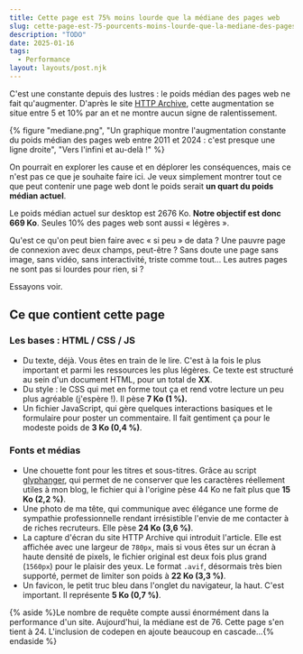 ```yaml
---
title: Cette page est 75% moins lourde que la médiane des pages web
slug: cette-page-est-75-pourcents-moins-lourde-que-la-mediane-des-pages-web
description: "TODO"
date: 2025-01-16
tags:
  - Performance
layout: layouts/post.njk
---
```


C'est une constante depuis des lustres : le poids médian des pages web ne fait qu'augmenter. D'après le site <a href="https://httparchive.org/reports/page-weight#bytesTotal">HTTP Archive</a>, cette augmentation se situe entre 5 et 10% par an et ne montre aucun signe de ralentissement.

{% figure
  "mediane.png",
  "Un graphique montre l'augmentation constante du poids médian des pages web entre 2011 et 2024 : c'est presque une ligne droite",
  "Vers l'infini et au-delà !"
%}

On pourrait en explorer les cause et en déplorer les conséquences, mais ce n'est pas ce que je souhaite faire ici. Je veux simplement montrer tout ce que peut contenir une page web dont le poids serait **un quart du poids médian actuel**.

Le poids médian actuel sur desktop est 2676 Ko. **Notre objectif est donc 669 Ko**. Seules 10% des pages web sont aussi « légères ».

Qu'est ce qu'on peut bien faire avec « si peu » de data ? Une pauvre page de connexion avec deux champs, peut-être ? Sans doute une page sans image, sans vidéo, sans interactivité, triste comme tout... Les autres pages ne sont pas si lourdes pour rien, si ?

Essayons voir.

## Ce que contient cette page

### Les bases : HTML / CSS / JS

- Du texte, déjà. Vous êtes en train de le lire. C'est à la fois le plus important et parmi les ressources les plus légères. Ce texte est structuré au sein d'un document HTML, pour un total de **XX**.
- Du style : le CSS qui met en forme tout ça et rend votre lecture un peu plus agréable (j'espère !). Il pèse **7 Ko (1 %).**
- Un fichier JavaScript, qui gère quelques interactions basiques et le formulaire pour poster un commentaire. Il fait gentiment ça pour le modeste poids de **3 Ko (0,4 %)**.

### Fonts et médias

- Une chouette font pour les titres et sous-titres. Grâce au script [glyphanger](https://github.com/zachleat/glyphhanger), qui permet de ne conserver que les caractères réellement utiles à mon blog, le fichier qui à l'origine pèse 44 Ko ne fait plus que **15 Ko (2,2 %)**.
- Une photo de ma tête, qui communique avec élégance une forme de sympathie professionnelle rendant irrésistible l'envie de me contacter à de riches recruteurs. Elle pèse **24 Ko (3,6 %)**.
- La capture d'écran du site HTTP Archive qui introduit l'article. Elle est affichée avec une largeur de `780px`, mais si vous êtes sur un écran à haute densité de pixels, le fichier original est deux fois plus grand (`1560px`) pour le plaisir des yeux. Le format `.avif`, désormais très bien supporté, permet de limiter son poids à **22 Ko (3,3 %)**.
- Un favicon, le petit truc bleu dans l'onglet du navigateur, la haut. C'est important. Il représente **5 Ko (0,7 %)**.

{% aside %}Le nombre de requête compte aussi énormément dans la performance d'un site. Aujourd'hui, la médiane est de 76. Cette page s'en tient à 24. L'inclusion de codepen en ajoute beaucoup en cascade...{% endaside %}
